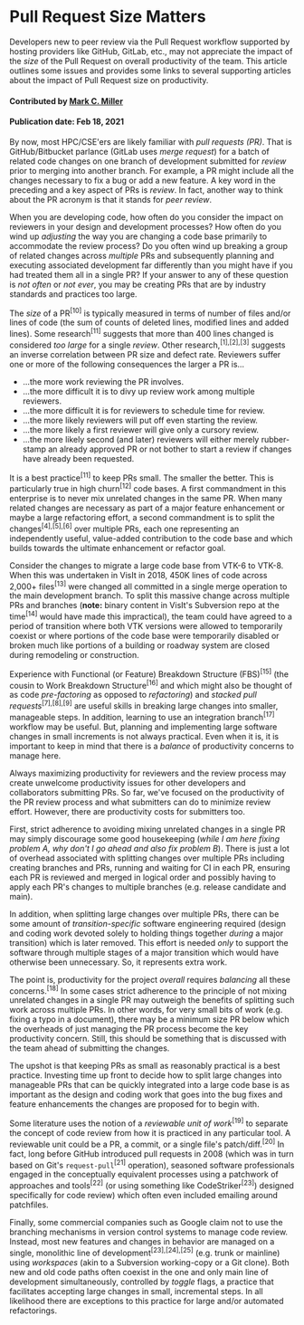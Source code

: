 # Pull Request Size Matters

<!-- deck text start -->
Developers new to peer review via the Pull Request workflow supported by
hosting providers like GitHub, GitLab, etc., may not appreciate the
impact of the *size* of the Pull Request on overall productivity of the team.
This article outlines some issues and provides some links to several
supporting articles about the impact of Pull Request size on productivity.
<!-- deck text end --> 

#### Contributed by [Mark C. Miller](http://github.com/markcmiller86 "Mark C. Miller")
#### Publication date: Feb 18, 2021

By now, most HPC/CSE'ers are likely familiar with *pull requests (PR)*. That is
GitHub/Bitbucket parlance (GitLab uses *merge request*) for a batch of related
code changes on one branch of development submitted for *review* prior to
merging into another branch. For example, a PR might include all the changes
necessary to fix a bug or add a new feature. A key word in the preceding and
a key aspect of PRs is *review*. In fact, another way to think about the
PR acronym is that it stands for *peer review*.

When you are developing code, how often do you consider the impact on reviewers
in your design and development processes? How often do you wind up *adjusting* the
way you are changing a code base primarily to accommodate the review process? Do
you often wind up breaking a group of related changes across *multiple* PRs and
subsequently planning and executing associated development far differently than
you might have if you had treated them all in a single PR? If your answer to any
of these question is *not often* or *not ever*, you may be creating PRs that are
by industry standards and practices too large.

The
*size* of a PR<sup>[10]</sup>
is typically measured in terms of number of files and/or lines of code (the sum of
counts of deleted lines, modified lines and added lines).
Some research<sup>[11]</sup>
suggests that more than 400 lines changed is considered *too large* for a single
*review*. Other research,<sup>[1],[2],[3]</sup> suggests an inverse correlation between PR size
and defect rate. Reviewers suffer one or more of the following consequences the larger a
PR is...
* ...the more work reviewing the PR involves.
* ...the more difficult it is to divy up review work among multiple reviewers.
* ...the more difficult it is for reviewers to schedule time for review.
* ...the more likely reviewers will put off even starting the review.
* ...the more likely a first reviewer will give only a cursory review.
* ...the more likely second (and later) reviewers will either merely rubber-stamp an
already approved PR or not bother to start a review if changes have already been requested.

It is a best practice<sup>[11]</sup>
to keep PRs small. The smaller the better. This is particularly true in high 
churn<sup>[12]</sup> code bases.
A first commandment in this enterprise is to never mix unrelated changes in the
same PR. When many related changes are necessary as part of a major feature enhancement
or maybe a large refactoring effort, a second commandment is to split the changes<sup>[4],[5],[6]</sup>
over multiple PRs, each one representing an independently useful, value-added contribution to the code
base and which builds towards the ultimate enhancement or refactor goal.

Consider the changes to migrate a large code base from VTK-6 to VTK-8.
When this was undertaken in VisIt in 2018,
450K lines of code across 2,000+ files<sup>[13]</sup>
were changed all committed in a single merge operation to the main development branch.
To split this massive change across multiple PRs and branches (**note:**
binary content in VisIt's Subversion repo at the time<sup>[14]</sup> would have made this impractical),
the team could have agreed to a period of transition where both VTK versions
were allowed to temporarily coexist or where portions of the code base were temporarily
disabled or broken much like portions of a building or roadway system are closed during
remodeling or construction.

Experience with
Functional (or Feature) Breakdown Structure (FBS)<sup>[15]</sup> (the cousin to
Work Breakdown Structure<sup>[16]</sup> and
which might also be thought of as code *pre-factoring* as opposed to *refactoring*) and
*stacked pull requests*<sup>[7],[8],[9]</sup>
are useful skills in breaking large changes into smaller, manageable steps. In addition,
learning to use an integration branch<sup>[17]</sup> workflow may be useful.
But, planning and implementing large software changes in small increments is not
always practical. Even when it is, it is important to keep in mind that there is a
*balance* of productivity concerns to manage here.

Always maximizing productivity for reviewers and the review process may create unwelcome
productivity issues for other developers and collaborators submitting PRs. So far,
we've focused on the productivity of the PR review process and what submitters can do
to minimize review effort. However, there are productivity costs for submitters too.

First, strict adherence to avoiding mixing unrelated changes in a single PR
may simply discourage some good housekeeping
(*while I am here fixing problem A, why don't I go ahead and also fix problem B*).
There is just a lot of overhead associated with splitting
changes over multiple PRs including creating branches and PRs, running and waiting
for CI in each PR, ensuring each PR is reviewed and merged in logical order and
possibly having to apply each PR's changes to multiple branches (e.g. release candidate and main).

In addition, when splitting large changes over multiple PRs, there can be some amount
of *transition-specific* software engineering required (design and coding work devoted
solely to holding things together *during* a major transition) which is later removed. 
This effort is needed *only* to support the software through multiple stages of a major
transition which would have otherwise been unnecessary. So, it represents extra work.

The point is, productivity for the project *overall* requires
*balancing* all these concerns.<sup>[18]</sup>
In some cases strict adherence to the principle of not mixing unrelated changes in a 
single PR may outweigh the benefits of splitting such work across multiple PRs.
In other words, for very small bits of work (e.g. fixing a typo in a document), there may be
a minimum size PR below which the overheads of just managing the PR process become
the key productivity concern. Still, this should be something that is
discussed with the team ahead of submitting the changes.

The upshot is that keeping PRs as small as reasonably practical is a best practice. Investing
time up front to decide how to split large changes into manageable PRs that can be quickly
integrated into a large code base is as important as the design and coding work that goes
into the bug fixes and feature enhancements the changes are proposed for to begin with.

Some literature uses the notion of a *reviewable unit of work*<sup>[19]</sup>
to separate the concept of code review from how it is practiced in any particular tool.
A reviewable unit could be a
PR, a commit, or a single file's patch/diff.<sup>[20]</sup>
In fact, long before GitHub introduced pull requests in 2008 (which was
in turn based on Git's `request-pull`<sup>[21]</sup> operation),
seasoned software professionals engaged in the conceptually equivalent processes using a
patchwork of approaches and tools<sup>[22]</sup>
(or using something like CodeStriker<sup>[23]</sup>) designed specifically for
code review) which often even included emailing around patchfiles.

Finally, some commercial companies such as Google claim not to use the branching mechanisms
in version control systems to manage code review. Instead, most new features and changes
in behavior are managed on a single, monolithic line of development<sup>[23],[24],[25]</sup>
(e.g. trunk or mainline) using *workspaces* (akin to a Subversion working-copy or a Git clone).
Both new and old code paths often coexist in the one and only main line of development
simultaneously, controlled by *toggle* flags, a practice that facilitates accepting large
changes in small, incremental steps. In all likelihood there are exceptions to this practice
for large and/or automated refactorings.

<!---
 Publish: yes
 Pinned: no
 Topics: revision control, development tools
 RSS update: 2021-02-18
 --->
